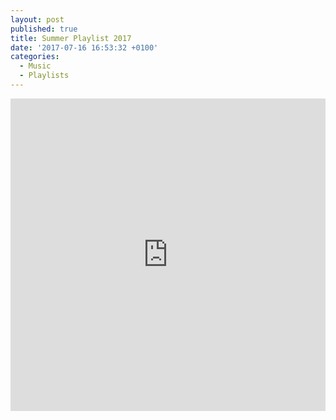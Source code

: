 ```yaml
---
layout: post
published: true
title: Summer Playlist 2017
date: '2017-07-16 16:53:32 +0100'
categories:
  - Music
  - Playlists
---
```


<iframe src="https://open.spotify.com/embed?uri=spotify:user:oliverlorton:playlist:6A2EpGBBfBSWpYBcQeX3eZ" width="100%" height="500" frameborder="0" allowtransparency="true"></iframe>
